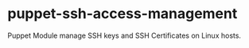 puppet-ssh-access-management
============================

Puppet Module manage SSH keys and SSH Certificates on Linux hosts.
